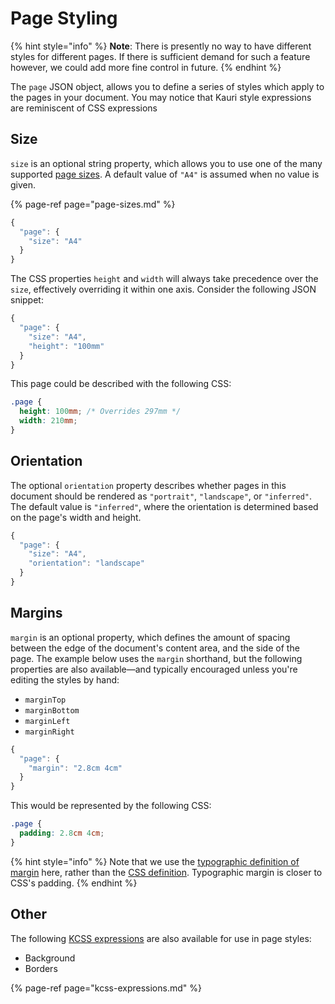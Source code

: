 # Page Styling

{% hint style="info" %}
**Note**: There is presently no way to have different styles for different pages. If there is sufficient demand for such a feature however, we could add more fine control in future.
{% endhint %}

The `page` JSON object, allows you to define a series of styles which apply to the pages in your document. You may notice that Kauri style expressions are reminiscent of CSS expressions

## Size

`size` is an optional string property, which allows you to use one of the many supported [page sizes](page-sizes.md). A default value of `"A4"` is assumed when no value is given.

{% page-ref page="page-sizes.md" %}

```javascript
{
  "page": {
    "size": "A4"
  }
}
```

The CSS properties `height` and `width` will always take precedence over the `size`, effectively overriding it within one axis. Consider the following JSON snippet:

```javascript
{
  "page": {
    "size": "A4",
    "height": "100mm"
  }
}
```

This page could be described with the following CSS:

```css
.page {
  height: 100mm; /* Overrides 297mm */
  width: 210mm;
}
```

## Orientation

The optional `orientation` property describes whether pages in this document should be rendered as `"portrait"`, `"landscape"`, or `"inferred"`. The default value is `"inferred"`, where the orientation is determined based on the page's width and height.

```javascript
{
  "page": {
    "size": "A4",
    "orientation": "landscape"
  }
}
```

## Margins

`margin` is an optional property, which defines the amount of spacing between the edge of the document's content area, and the side of the page. The example below uses the `margin` shorthand, but the following properties are also available—and typically encouraged unless you're editing the styles by hand:

* `marginTop`
* `marginBottom`
* `marginLeft`
* `marginRight`

```javascript
{
  "page": {
    "margin": "2.8cm 4cm"
  }
}
```

This would be represented by the following CSS:

```css
.page {
  padding: 2.8cm 4cm;
}
```

{% hint style="info" %}
Note that we use the [typographic definition of margin](https://en.m.wikipedia.org/wiki/Margin_%28typography%29) here, rather than the [CSS definition](https://developer.mozilla.org/en-US/docs/Web/CSS/margin). Typographic margin is closer to CSS's padding.
{% endhint %}

## Other

The following [KCSS expressions](kcss-expressions.md) are also available for use in page styles:

* Background
* Borders

{% page-ref page="kcss-expressions.md" %}

